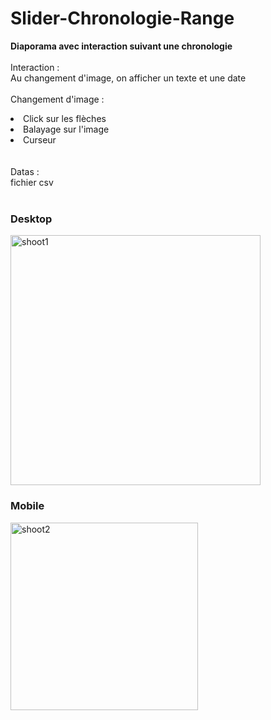 # Slider-Chronologie-Range
<b>Diaporama avec interaction suivant une chronologie</b>
</br></br>
Interaction :</br>
Au changement d'image, on afficher un texte et une date</br></br>
Changement d'image :
<li>Click sur les flèches</li>
<li>Balayage sur l'image</li>
<li>Curseur</li>
</br>
</br>
Datas :</br>
fichier csv</br></br>

### Desktop
<img width="400" alt="shoot1" src="https://github.com/user-attachments/assets/6a1df437-21c0-4750-802e-dbacb603c332">

### Mobile
<img width="300" alt="shoot2" src="https://github.com/user-attachments/assets/e13098ff-bd7f-4649-a4e4-ce7d0bbdb0da">
